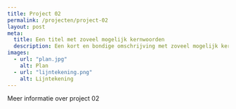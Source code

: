 ```yaml
---
title: Project 02
permalink: /projecten/project-02
layout: post
meta:
  title: Een titel met zoveel mogelijk kernwoorden
  description: Een kort en bondige omschrijving met zoveel mogelijk kernwoorden zoals architect, nieuwbouw, verbouwingen, renovaties...
images:
  - url: "plan.jpg"
    alt: Plan
  - url: "lijntekening.png"
    alt: Lijntekening
---
```

Meer informatie over project 02
